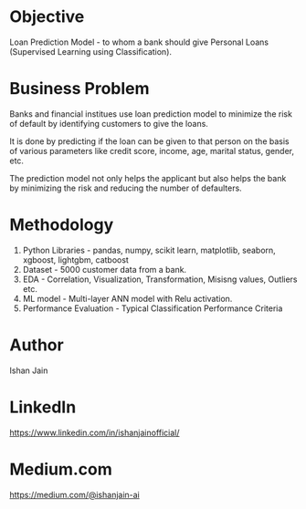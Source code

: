# Objective 
Loan Prediction Model - to whom a bank should give Personal Loans (Supervised Learning using Classification).


# Business Problem
Banks and financial institues use loan prediction model to minimize the risk of default by identifying customers to give the loans. 

It is done by predicting if the loan can be given to that person on the basis of various parameters like 
credit score, income, age, marital status, gender, etc. 

The prediction model not only helps the applicant but also helps the bank by minimizing the risk and reducing the number of defaulters.
 
 
# Methodology
1) Python Libraries - pandas, numpy, scikit learn, matplotlib, seaborn, xgboost, lightgbm, catboost
2) Dataset - 5000 customer data from a bank. 
3) EDA - Correlation, Visualization, Transformation, Misisng values, Outliers etc.
4) ML model - Multi-layer ANN model with Relu activation. 
5) Performance Evaluation - Typical Classification Performance Criteria
 

# Author
Ishan Jain

# LinkedIn
https://www.linkedin.com/in/ishanjainofficial/

# Medium.com
https://medium.com/@ishanjain-ai

